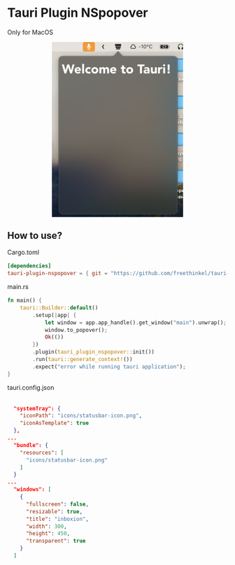 # Tauri Plugin NSpopover

Only for MacOS

<div style="display: flex; justify-content: center;">
  <img src="./screenshots/example.png" width="300"/>
</div>
<!-- ![Screenshot](screenshots/example.png) -->

## How to use?

Cargo.toml

```toml
[dependencies]
tauri-plugin-nspopover = { git = "https://github.com/freethinkel/tauri-nspopover-plugin.git" }
```

main.rs

```rust
fn main() {
    tauri::Builder::default()
        .setup(|app| {
            let window = app.app_handle().get_window("main").unwrap();
            window.to_popover();
            Ok(())
        })
        .plugin(tauri_plugin_nspopover::init())
        .run(tauri::generate_context!())
        .expect("error while running tauri application");
}
```

tauri.config.json

```json

  "systemTray": {
    "iconPath": "icons/statusbar-icon.png",
    "iconAsTemplate": true
  },
...
  "bundle": {
    "resources": [
      "icons/statusbar-icon.png"
    ]
  }
...
  "windows": [
    {
      "fullscreen": false,
      "resizable": true,
      "title": "inboxion",
      "width": 300,
      "height": 450,
      "transparent": true
    }
  ]
```
